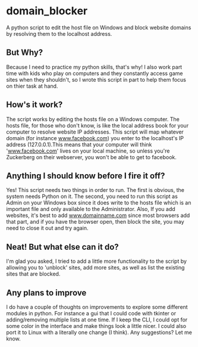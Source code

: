 # domain_blocker
A python script to edit the host file on Windows and block website domains by resolving them to the localhost address.


## But Why?

Because I need to practice my python skills, that's why! I also work part time with kids who play on computers and they constantly access game sites when they shouldn't, so I wrote this script in part to help them focus on thier task at hand.


## How's it work? 

The script works by editing the hosts file on a Windows computer. The hosts file, for those who don't know, is like the local address book for your computer to resolve website IP addresses. This script will map whatever domain (for instance www.facebook.com) you enter to the localhost's IP address (127.0.0.1).This means that your computer will think 'www.facebook.com' lives on your local machine, so unless you're Zuckerberg on their webserver, you won't be able to get to facebook.


## Anything I should know before I fire it off?

Yes! This script needs two things in order to run. The first is obvious, the system needs Python on it. The second, you need to run this script as Admin on your Windows box since it does write to the hosts file which is an important file and only available to the Administrator. Also, If you add websites, it's best to add www.domainname.com since most browsers add that part, and if you have the browser open, then block the site, you may need to close it out and try again.


## Neat! But what else can it do?

I'm glad you asked, I tried to add a little more functionality to the script by allowing you to 'unblock' sites, add more sites, as well as list the existing sites that are blocked. 


## Any plans to improve

I do have a couple of thoughts on improvements to explore some different modules in python. For instance a gui that I could code with tkinter or adding/removing multiple lists at one time. If I keep the CLI, I could opt for some color in the interface and make things look a little nicer. I could also port it to Linux with a literally one change (I think). Any suggestions? Let me know.
